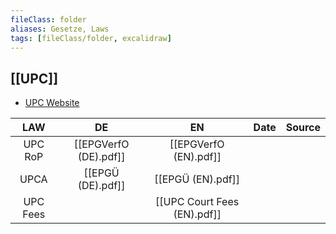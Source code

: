```yaml
---
fileClass: folder
aliases: Gesetze, Laws
tags: [fileClass/folder, excalidraw]
---
```


## [[UPC]]

- [UPC Website ](https://www.unified-patent-court.org/en/court/legal-documents)


|   LAW    |          DE           |             EN              | Date | Source |
|:--------:|:---------------------:|:---------------------------:|:----:|:------:|
| UPC RoP  | [[EPGVerfO (DE).pdf]] |    [[EPGVerfO (EN).pdf]]    |      |        |
|   UPCA   |   [[EPGÜ (DE).pdf]]   |      [[EPGÜ (EN).pdf]]      |      |        |
| UPC Fees |                       | [[UPC Court Fees (EN).pdf]] |      |        |

